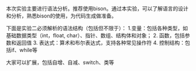 本次实验主要进行语法分析。推荐使用bison。通过本实验，可以了解语言的设计和分析，熟悉bison的使用，为代码生成做准备。

下面是实验二必须解析的语法结构（包括但不限于）：
1.变量：包括各种类型，如基础数据类型（int，float, char）、指针、数组、结构体和对象；
2. 函数，包括参数和返回值
3. 表达式：算术和布尔表达式，支持各种常见操作符
4. 控制结构：包括if、while等

大家可以扩展，包括自增、自减、switch、类等
